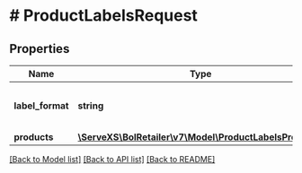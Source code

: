 # # ProductLabelsRequest

## Properties

Name | Type | Description | Notes
------------ | ------------- | ------------- | -------------
**label_format** | **string** | The printer format to create labels for. |
**products** | [**\ServeXS\BolRetailer\v7\Model\ProductLabelsProduct[]**](ProductLabelsProduct.md) |  |

[[Back to Model list]](../../README.md#models) [[Back to API list]](../../README.md#endpoints) [[Back to README]](../../README.md)
